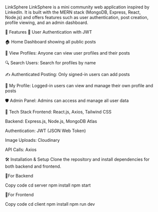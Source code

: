 LinkSphere
LinkSphere is a mini community web application inspired by LinkedIn. It is built with the MERN stack (MongoDB, Express, React, Node.js) and offers features such as user authentication, post creation, profile viewing, and an admin dashboard.



🌟 Features
🔐 User Authentication with JWT

🏠 Home Dashboard showing all public posts

👤 View Profiles: Anyone can view user profiles and their posts

🔍 Search Users: Search for profiles by name

✍️ Authenticated Posting: Only signed-in users can add posts

📄 My Profile: Logged-in users can view and manage their own profile and posts

🛡 Admin Panel: Admins can access and manage all user data




🚀 Tech Stack
Frontend: React.js, Axios, Tailwind CSS

Backend: Express.js, Node.js, MongoDB Atlas

Authentication: JWT (JSON Web Token)

Image Uploads: Cloudinary

API Calls: Axios



🛠️ Installation & Setup
Clone the repository and install dependencies for both backend and frontend.




🔹For Backend

Copy code
cd server
npm install
npm start


🔹For Frontend

Copy code
cd client
npm install
npm run dev